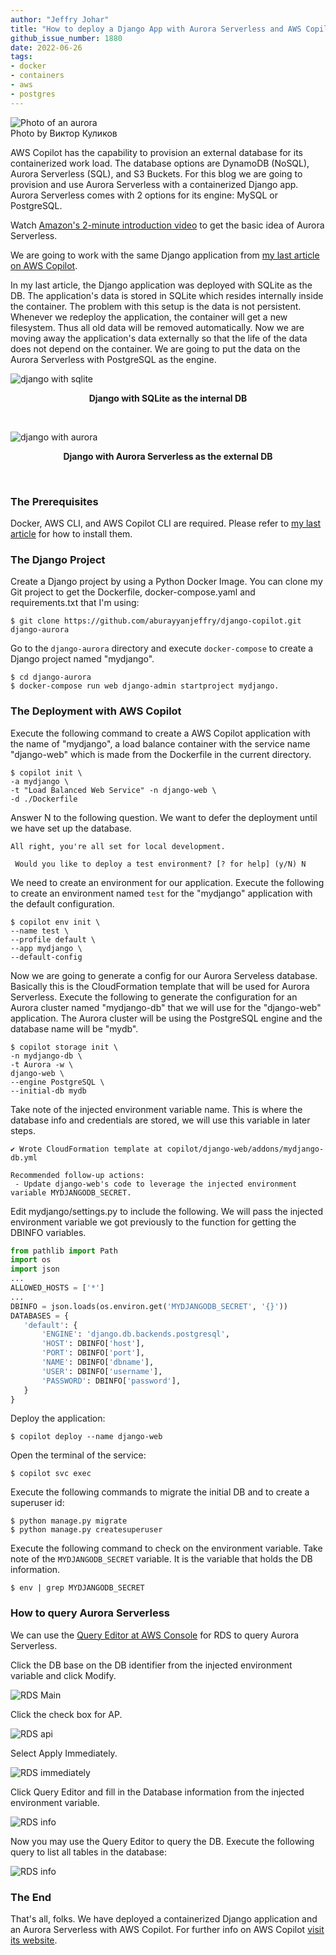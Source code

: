 ```yaml
---
author: "Jeffry Johar"
title: "How to deploy a Django App with Aurora Serverless and AWS Copilot"
github_issue_number: 1880
date: 2022-06-26
tags:
- docker
- containers
- aws
- postgres
---
```


![Photo of an aurora](/blog/2022/06/how-to-deploy-django-app-with-aurora-serverless-and-copilot/aurora-banner.webp)<br>
Photo by Виктор Куликов

<!-- Photo licensed under Legal Simplicity (public domain) from https://www.pexels.com/photo/white-tent-on-green-grass-field-under-aurora-borealis-during-night-time-8601966/ -->

AWS Copilot has the capability to provision an external database for its containerized work load. The database options are DynamoDB (NoSQL), Aurora Serverless (SQL), and S3 Buckets. For this blog we are going to provision and use Aurora Serverless with a containerized Django app. Aurora Serverless comes with 2 options for its engine: MySQL or PostgreSQL.

Watch [Amazon's 2-minute introduction video](https://www.youtube.com/watch?v=FzxqIdIZ9wc) to get the basic idea of Aurora Serverless.

We are going to work with the same Django application from [my last article on AWS Copilot](/blog/2022/06/how-to-deploy-containerized-django-app-with-aws-copilot/).

In my last article, the Django application was deployed with SQLite as the DB. The application's data is stored in SQLite which resides internally inside the container. The problem with this setup is the data is not persistent. Whenever we redeploy the application, the container will get a new filesystem. Thus all old data will be removed automatically. Now we are moving away the application's data externally so that the life of the data does not depend on the container. We are going to put the data on the Aurora Serverless with PostgreSQL as the engine.

![django with sqlite](/blog/2022/06/how-to-deploy-django-app-with-aurora-serverless-and-copilot/django-sqlite.webp)

<p style="text-align: center;"><B>Django with SQLite as the internal DB</B></p>
<br>

![django with aurora](/blog/2022/06/how-to-deploy-django-app-with-aurora-serverless-and-copilot/django-aurora.webp)

<p style="text-align: center;"><B>Django with Aurora Serverless as the external DB</B></p>
<br>

### The Prerequisites

Docker, AWS CLI, and AWS Copilot CLI are required. Please refer to [my last article](/blog/2022/06/how-to-deploy-containerized-django-app-with-aws-copilot/) for how to install them.

### The Django Project

Create a Django project by using a Python Docker Image. You can clone my Git project to get the Dockerfile, docker-compose.yaml and requirements.txt that I'm using:

```plain
$ git clone https://github.com/aburayyanjeffry/django-copilot.git django-aurora
```

Go to the `django-aurora` directory and execute `docker-compose` to create a Django project named "mydjango".

```plain
$ cd django-aurora
$ docker-compose run web django-admin startproject mydjango.
```

### The Deployment with AWS Copilot

Execute the following command to create a AWS Copilot application with the name of "mydjango", a load balance container with the service name "django-web" which is made from the Dockerfile in the current directory.

```plain
$ copilot init \
-a mydjango \
-t "Load Balanced Web Service" -n django-web \
-d ./Dockerfile
```

Answer N to the following question. We want to defer the deployment until we have set up the database.

```plain
All right, you're all set for local development.

 Would you like to deploy a test environment? [? for help] (y/N) N
```

We need to create an environment for our application. Execute the following to create an environment named `test` for the "mydjango" application with the default configuration.

```plain
$ copilot env init \
--name test \
--profile default \
--app mydjango \
--default-config
```

Now we are going to generate a config for our Aurora Serveless database. Basically this is the CloudFormation template that will be used for Aurora Serverless. Execute the following to generate the configuration for an Aurora cluster named "mydjango-db" that we will use for the "django-web" application. The Aurora cluster will be using the PostgreSQL engine and the database name will be "mydb".

```plain
$ copilot storage init \
-n mydjango-db \
-t Aurora -w \
django-web \
--engine PostgreSQL \
--initial-db mydb
```

Take note of the injected environment variable name. This is where the database info and credentials are stored, we will use this variable in later steps.

```plain
✔ Wrote CloudFormation template at copilot/django-web/addons/mydjango-db.yml

Recommended follow-up actions:
 - Update django-web's code to leverage the injected environment variable MYDJANGODB_SECRET.
```

Edit mydjango/settings.py to include the following. We will pass the injected environment variable we got previously to the function for getting the DBINFO variables.

```python
from pathlib import Path
import os
import json
...
ALLOWED_HOSTS = ['*']
...
DBINFO = json.loads(os.environ.get('MYDJANGODB_SECRET', '{}'))
DATABASES = {
   'default': {
       'ENGINE': 'django.db.backends.postgresql',
       'HOST': DBINFO['host'],
       'PORT': DBINFO['port'],
       'NAME': DBINFO['dbname'],
       'USER': DBINFO['username'],
       'PASSWORD': DBINFO['password'],
   }
}
```

Deploy the application:

```plain
$ copilot deploy --name django-web
```

Open the terminal of the service:

```plain
$ copilot svc exec
```

Execute the following commands to migrate the initial DB and to create a superuser id:

```plain
$ python manage.py migrate
$ python manage.py createsuperuser
```

Execute the following command to check on the environment variable. Take note of the `MYDJANGODB_SECRET` variable. It is the variable that holds the DB information.

```plain
$ env | grep MYDJANGODB_SECRET
```

### How to query Aurora Serverless

We can use the [Query Editor at AWS Console](https://console.aws.amazon.com/rds/home) for RDS to query Aurora Serverless.

Click the DB base on the DB identifier from the injected environment variable and click Modify.

![RDS Main](/blog/2022/06/how-to-deploy-django-app-with-aurora-serverless-and-copilot/rds-01-modify.webp)

Click the check box for AP.

![RDS api](/blog/2022/06/how-to-deploy-django-app-with-aurora-serverless-and-copilot/rds-02-api.webp)

Select Apply Immediately.

![RDS immediately](/blog/2022/06/how-to-deploy-django-app-with-aurora-serverless-and-copilot/rds-03-immediately.webp)

Click Query Editor and fill in the Database information from the injected environment variable.

![RDS info](/blog/2022/06/how-to-deploy-django-app-with-aurora-serverless-and-copilot/rds-04-dbinfo.webp)

Now you may use the Query Editor to query the DB. Execute the following query to list all tables in the database:

![RDS info](/blog/2022/06/how-to-deploy-django-app-with-aurora-serverless-and-copilot/rds-05-query.webp)

### The End

That's all, folks. We have deployed a containerized Django application and an Aurora Serverless with AWS Copilot. For further info on AWS Copilot [visit its website](https://aws.github.io/copilot-cli/).
